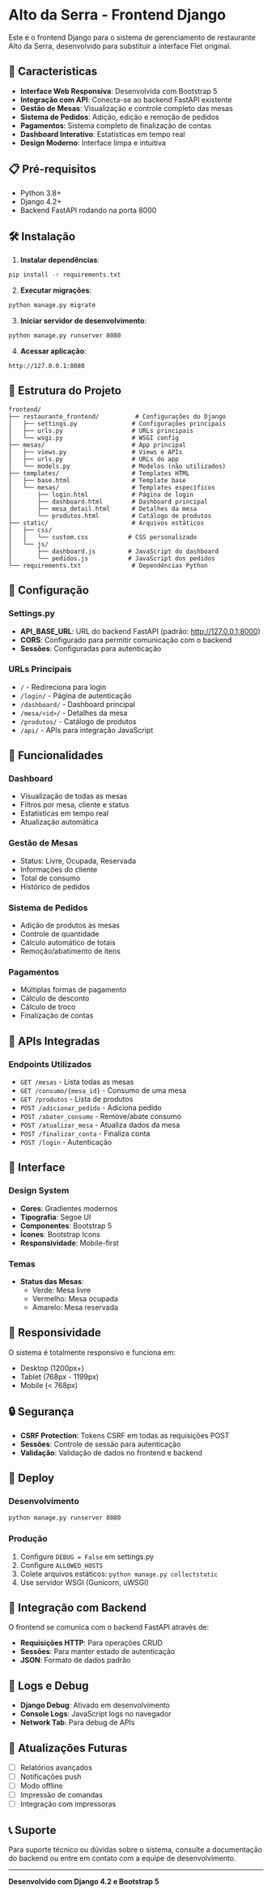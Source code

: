 # Alto da Serra - Frontend Django

Este é o frontend Django para o sistema de gerenciamento de restaurante Alto da Serra, desenvolvido para substituir a interface Flet original.

## 🚀 Características

- **Interface Web Responsiva**: Desenvolvida com Bootstrap 5
- **Integração com API**: Conecta-se ao backend FastAPI existente
- **Gestão de Mesas**: Visualização e controle completo das mesas
- **Sistema de Pedidos**: Adição, edição e remoção de pedidos
- **Pagamentos**: Sistema completo de finalização de contas
- **Dashboard Interativo**: Estatísticas em tempo real
- **Design Moderno**: Interface limpa e intuitiva

## 📋 Pré-requisitos

- Python 3.8+
- Django 4.2+
- Backend FastAPI rodando na porta 8000

## 🛠️ Instalação

1. **Instalar dependências**:
```bash
pip install -r requirements.txt
```

2. **Executar migrações**:
```bash
python manage.py migrate
```

3. **Iniciar servidor de desenvolvimento**:
```bash
python manage.py runserver 8080
```

4. **Acessar aplicação**:
```
http://127.0.0.1:8080
```

## 📁 Estrutura do Projeto

```
frontend/
├── restaurante_frontend/          # Configurações do Django
│   ├── settings.py               # Configurações principais
│   ├── urls.py                   # URLs principais
│   └── wsgi.py                   # WSGI config
├── mesas/                        # App principal
│   ├── views.py                  # Views e APIs
│   ├── urls.py                   # URLs do app
│   └── models.py                 # Modelos (não utilizados)
├── templates/                    # Templates HTML
│   ├── base.html                 # Template base
│   └── mesas/                    # Templates específicos
│       ├── login.html            # Página de login
│       ├── dashboard.html        # Dashboard principal
│       ├── mesa_detail.html      # Detalhes da mesa
│       └── produtos.html         # Catálogo de produtos
├── static/                       # Arquivos estáticos
│   ├── css/
│   │   └── custom.css           # CSS personalizado
│   └── js/
│       ├── dashboard.js         # JavaScript do dashboard
│       └── pedidos.js           # JavaScript dos pedidos
└── requirements.txt              # Dependências Python
```

## 🔧 Configuração

### Settings.py
- **API_BASE_URL**: URL do backend FastAPI (padrão: http://127.0.0.1:8000)
- **CORS**: Configurado para permitir comunicação com o backend
- **Sessões**: Configuradas para autenticação

### URLs Principais
- `/` - Redireciona para login
- `/login/` - Página de autenticação
- `/dashboard/` - Dashboard principal
- `/mesa/<id>/` - Detalhes da mesa
- `/produtos/` - Catálogo de produtos
- `/api/` - APIs para integração JavaScript

## 🎯 Funcionalidades

### Dashboard
- Visualização de todas as mesas
- Filtros por mesa, cliente e status
- Estatísticas em tempo real
- Atualização automática

### Gestão de Mesas
- Status: Livre, Ocupada, Reservada
- Informações do cliente
- Total de consumo
- Histórico de pedidos

### Sistema de Pedidos
- Adição de produtos às mesas
- Controle de quantidade
- Cálculo automático de totais
- Remoção/abatimento de itens

### Pagamentos
- Múltiplas formas de pagamento
- Cálculo de desconto
- Cálculo de troco
- Finalização de contas

## 🔌 APIs Integradas

### Endpoints Utilizados
- `GET /mesas` - Lista todas as mesas
- `GET /consumo/{mesa_id}` - Consumo de uma mesa
- `GET /produtos` - Lista de produtos
- `POST /adicionar_pedido` - Adiciona pedido
- `POST /abater_consumo` - Remove/abate consumo
- `POST /atualizar_mesa` - Atualiza dados da mesa
- `POST /finalizar_conta` - Finaliza conta
- `POST /login` - Autenticação

## 🎨 Interface

### Design System
- **Cores**: Gradientes modernos
- **Tipografia**: Segoe UI
- **Componentes**: Bootstrap 5
- **Ícones**: Bootstrap Icons
- **Responsividade**: Mobile-first

### Temas
- **Status das Mesas**:
  - Verde: Mesa livre
  - Vermelho: Mesa ocupada
  - Amarelo: Mesa reservada

## 📱 Responsividade

O sistema é totalmente responsivo e funciona em:
- Desktop (1200px+)
- Tablet (768px - 1199px)
- Mobile (< 768px)

## 🔒 Segurança

- **CSRF Protection**: Tokens CSRF em todas as requisições POST
- **Sessões**: Controle de sessão para autenticação
- **Validação**: Validação de dados no frontend e backend

## 🚀 Deploy

### Desenvolvimento
```bash
python manage.py runserver 8080
```

### Produção
1. Configure `DEBUG = False` em settings.py
2. Configure `ALLOWED_HOSTS`
3. Colete arquivos estáticos: `python manage.py collectstatic`
4. Use servidor WSGI (Gunicorn, uWSGI)

## 🤝 Integração com Backend

O frontend se comunica com o backend FastAPI através de:
- **Requisições HTTP**: Para operações CRUD
- **Sessões**: Para manter estado de autenticação
- **JSON**: Formato de dados padrão

## 📝 Logs e Debug

- **Django Debug**: Ativado em desenvolvimento
- **Console Logs**: JavaScript logs no navegador
- **Network Tab**: Para debug de APIs

## 🔄 Atualizações Futuras

- [ ] Relatórios avançados
- [ ] Notificações push
- [ ] Modo offline
- [ ] Impressão de comandas
- [ ] Integração com impressoras

## 📞 Suporte

Para suporte técnico ou dúvidas sobre o sistema, consulte a documentação do backend ou entre em contato com a equipe de desenvolvimento.

---

**Desenvolvido com Django 4.2 e Bootstrap 5**
